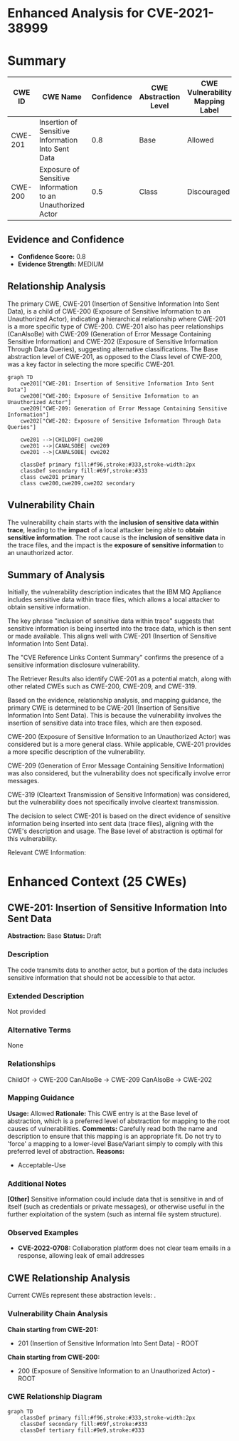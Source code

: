 # Enhanced Analysis for CVE-2021-38999

# Summary
| CWE ID | CWE Name | Confidence | CWE Abstraction Level | CWE Vulnerability Mapping Label | CWE-Vulnerability Mapping Notes |
|---|---|---|---|---|---|
| CWE-201 | Insertion of Sensitive Information Into Sent Data | 0.8 | Base | Allowed | Primary CWE |
| CWE-200 | Exposure of Sensitive Information to an Unauthorized Actor | 0.5 | Class | Discouraged | Secondary Candidate |

## Evidence and Confidence

*   **Confidence Score:** 0.8
*   **Evidence Strength:** MEDIUM

## Relationship Analysis
The primary CWE, CWE-201 (Insertion of Sensitive Information Into Sent Data), is a child of CWE-200 (Exposure of Sensitive Information to an Unauthorized Actor), indicating a hierarchical relationship where CWE-201 is a more specific type of CWE-200. CWE-201 also has peer relationships (CanAlsoBe) with CWE-209 (Generation of Error Message Containing Sensitive Information) and CWE-202 (Exposure of Sensitive Information Through Data Queries), suggesting alternative classifications. The Base abstraction level of CWE-201, as opposed to the Class level of CWE-200, was a key factor in selecting the more specific CWE-201.

```mermaid
graph TD
    cwe201["CWE-201: Insertion of Sensitive Information Into Sent Data"]
    cwe200["CWE-200: Exposure of Sensitive Information to an Unauthorized Actor"]
    cwe209["CWE-209: Generation of Error Message Containing Sensitive Information"]
    cwe202["CWE-202: Exposure of Sensitive Information Through Data Queries"]

    cwe201 -->|CHILDOF| cwe200
    cwe201 -->|CANALSOBE| cwe209
    cwe201 -->|CANALSOBE| cwe202

    classDef primary fill:#f96,stroke:#333,stroke-width:2px
    classDef secondary fill:#69f,stroke:#333
    class cwe201 primary
    class cwe200,cwe209,cwe202 secondary
```

## Vulnerability Chain
The vulnerability chain starts with the **inclusion of sensitive data within trace**, leading to the **impact** of a local attacker being able to **obtain sensitive information**. The root cause is the **inclusion of sensitive data** in the trace files, and the impact is the **exposure of sensitive information** to an unauthorized actor.

## Summary of Analysis
Initially, the vulnerability description indicates that the IBM MQ Appliance includes sensitive data within trace files, which allows a local attacker to obtain sensitive information.

The key phrase "inclusion of sensitive data within trace" suggests that sensitive information is being inserted into the trace data, which is then sent or made available. This aligns well with CWE-201 (Insertion of Sensitive Information Into Sent Data).

The "CVE Reference Links Content Summary" confirms the presence of a sensitive information disclosure vulnerability.

The Retriever Results also identify CWE-201 as a potential match, along with other related CWEs such as CWE-200, CWE-209, and CWE-319.

Based on the evidence, relationship analysis, and mapping guidance, the primary CWE is determined to be CWE-201 (Insertion of Sensitive Information Into Sent Data). This is because the vulnerability involves the insertion of sensitive data into trace files, which are then exposed.

CWE-200 (Exposure of Sensitive Information to an Unauthorized Actor) was considered but is a more general class. While applicable, CWE-201 provides a more specific description of the vulnerability.

CWE-209 (Generation of Error Message Containing Sensitive Information) was also considered, but the vulnerability does not specifically involve error messages.

CWE-319 (Cleartext Transmission of Sensitive Information) was considered, but the vulnerability does not specifically involve cleartext transmission.

The decision to select CWE-201 is based on the direct evidence of sensitive information being inserted into sent data (trace files), aligning with the CWE's description and usage. The Base level of abstraction is optimal for this vulnerability.

Relevant CWE Information:

# Enhanced Context (25 CWEs)

## CWE-201: Insertion of Sensitive Information Into Sent Data
**Abstraction:** Base
**Status:** Draft

### Description
The code transmits data to another actor, but a portion of the data includes sensitive information that should not be accessible to that actor.

### Extended Description
Not provided

### Alternative Terms
None

### Relationships
ChildOf -> CWE-200
CanAlsoBe -> CWE-209
CanAlsoBe -> CWE-202

### Mapping Guidance
**Usage:** Allowed
**Rationale:** This CWE entry is at the Base level of abstraction, which is a preferred level of abstraction for mapping to the root causes of vulnerabilities.
**Comments:** Carefully read both the name and description to ensure that this mapping is an appropriate fit. Do not try to 'force' a mapping to a lower-level Base/Variant simply to comply with this preferred level of abstraction.
**Reasons:**
- Acceptable-Use

### Additional Notes
**[Other]** Sensitive information could include data that is sensitive in and of itself (such as credentials or private messages), or otherwise useful in the further exploitation of the system (such as internal file system structure).
### Observed Examples
- **CVE-2022-0708:** Collaboration platform does not clear team emails in a response, allowing leak of email addresses


## CWE Relationship Analysis

Current CWEs represent these abstraction levels: .


### Vulnerability Chain Analysis

**Chain starting from CWE-201:**
- 201 (Insertion of Sensitive Information Into Sent Data) - ROOT


**Chain starting from CWE-200:**
- 200 (Exposure of Sensitive Information to an Unauthorized Actor) - ROOT



### CWE Relationship Diagram

```mermaid
graph TD
    classDef primary fill:#f96,stroke:#333,stroke-width:2px
    classDef secondary fill:#69f,stroke:#333
    classDef tertiary fill:#9e9,stroke:#333
```
